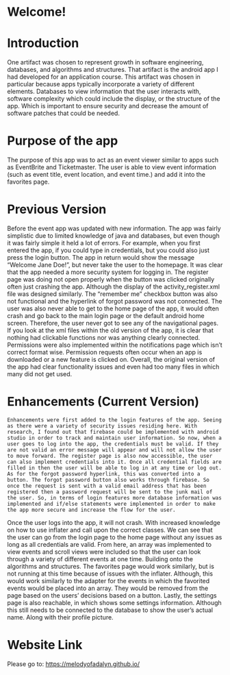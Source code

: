 # Welcome! 

# Introduction
One artifact was chosen to represent growth in software engineering, databases, and algorithms and structures. That artifact is the android app I had developed for an application course. This artifact was chosen in particular because apps typically incorporate a variety of different elements. Databases to view information that the user interacts with, software complexity which could include the display, or the structure of the app. Which is important to ensure security and decrease the amount of software patches that could be needed. 

# Purpose of the app
The purpose of this app was to act as an event viewer similar to apps such as EventBrite and Ticketmaster. The user is able to view event information (such as event title, event location, and event time.) and add it into the favorites page. 

# Previous Version
  Before the event app was updated with new information. The app was fairly simplistic due to limited knowledge of java and databases, but even though it was fairly simple it held a lot of errors. For example, when you first entered the app, if you could type in credentials, but you could also just press the login button. The app in return would show the message “Welcome Jane Doe!”, but never take the user to the homepage. It was clear that the app needed a more security system for logging in. The register page was doing not open properly when the button was clicked originally often just crashing the app. Although the display of the activity_register.xml file was designed similarly. The “remember me” checkbox button was also not functional and the hyperlink of forgot password was not connected. The user was also never able to get to the home page of the app, it would often crash and go back to the main login page or the default android home screen. Therefore, the user never got to see any of the navigational pages.
  If you look at the xml files within the old version of the app, it is clear that nothing had clickable functions nor was anything clearly connected. Permissions were also implemented within the notifications page which isn’t correct format wise. Permission requests often occur when an app is downloaded or a new feature is clicked on. Overall, the original version of the app had clear functionality issues and even had too many files in which many did not get used.


# Enhancements (Current Version)
	Enhancements were first added to the login features of the app. Seeing as there were a variety of security issues residing here. With research, I found out that firebase could be implemented with android studio in order to track and maintain user information. So now, when a user goes to log into the app, the credentials must be valid. If they are not valid an error message will appear and will not allow the user to move forward. The register page is also now accessible, the user can also implement credentials into it. Once all credential fields are filled in then the user will be able to log in at any time or log out. As for the forgot password hyperlink, this was converted into a button. The forgot password button also works through firebase. So once the request is sent with a valid email address that has been registered then a password request will be sent to the junk mail of the user. So, in terms of login features more database information was implemented and if/else statements were implemented in order to make the app more secure and increase the flow for the user. 
	
  Once the user logs into the app, it will not crash. With increased knowledge on how to use inflater and call upon the correct classes. We can see that the user can go from the login page to the home page without any issues as long as all credentials are valid. From here, an array was implemented to view events and scroll views were included so that the user can look through a variety of different events at one time. Building onto the algorithms and structures. The favorites page would work similarly, but is not running at this time because of issues with the inflater. Although, this would work similarly to the adapter for the events in which the favorited events would be placed into an array. They would be removed from the page based on the users’ decisions based on a button. 
Lastly, the settings page is also reachable, in which shows some settings information. Although this still needs to be connected to the database to show the user’s actual name. Along with their profile picture. 





# Website Link
Please go to: https://melodyofadalyn.github.io/
